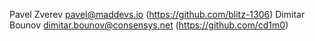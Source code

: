 Pavel Zverev <pavel@maddevs.io> (https://github.com/blitz-1306)
Dimitar Bounov <dimitar.bounov@consensys.net> (https://github.com/cd1m0)
